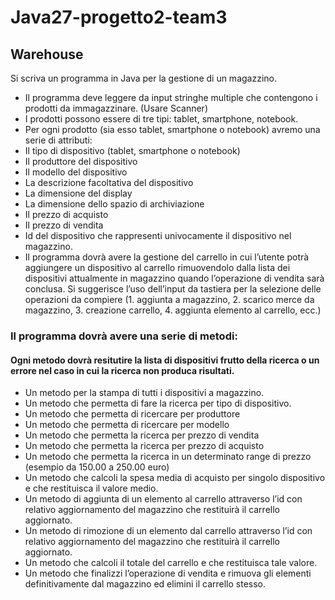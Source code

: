 # Java27-progetto2-team3

## Warehouse
Si scriva un programma in Java per la gestione di un magazzino. 

 - Il programma deve leggere da input stringhe multiple che contengono i prodotti da immagazzinare. (Usare Scanner)
 - I prodotti possono essere di tre tipi: tablet, smartphone, notebook.
 - Per ogni prodotto (sia esso tablet, smartphone o notebook) avremo una serie di attributi:
 - Il tipo di dispositivo  (tablet, smartphone o notebook)
 - Il produttore del dispositivo
 - Il modello del dispositivo
 - La descrizione facoltativa del dispositivo
 - La dimensione del display
 - La dimensione dello spazio di archiviazione
 - Il prezzo di acquisto
 - Il prezzo di vendita
 - Id del dispositivo che rappresenti univocamente il dispositivo nel magazzino.
 - Il programma dovrà avere la gestione del carrello in cui l’utente potrà aggiungere un dispositivo al carrello rimuovendolo dalla lista dei dispositivi attualmente in magazzino quando l’operazione di vendita sarà conclusa.
  Si suggerisce l’uso dell’input da tastiera per la selezione delle operazioni da compiere (1. aggiunta a magazzino, 2. scarico merce da magazzino, 3. creazione carrello, 4. aggiunta elemento al carrello, ecc.)

### Il programma dovrà avere una serie di metodi:
#### Ogni metodo dovrà resitutire la lista di dispositivi frutto della ricerca o un errore nel caso in cui la ricerca non produca risultati.

 - Un metodo per la stampa di tutti i dispositivi a magazzino.
 - Un metodo che permetta di fare la ricerca per tipo di dispositivo.
 - Un metodo che permetta di ricercare per produttore
 - Un metodo che permetta di ricercare per modello
 - Un metodo che permetta la ricerca per prezzo di vendita
 - Un metodo che permetta la ricerca per prezzo di acquisto
 - Un metodo che permetta la ricerca in un determinato range di prezzo (esempio da 150.00 a 250.00 euro)
 - Un metodo che calcoli la spesa media di acquisto per singolo dispositivo e che restituisca il valore medio.
 - Un metodo di aggiunta di un elemento al carrello attraverso l’id con relativo aggiornamento del magazzino che restituirà il carrello aggiornato.
 - Un metodo di rimozione di un elemento dal carrello attraverso l’id con relativo aggiornamento del magazzino che restituirà il carrello aggiornato.
 - Un metodo che calcoli il totale del carrello e che restituisca tale valore.
 - Un metodo che finalizzi l’operazione di vendita e rimuova gli elementi definitivamente dal magazzino ed elimini il carrello stesso.
